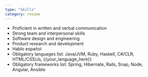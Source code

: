 ```yaml
---
type: "Skills"
category: resume
---
```


* Proficient in written and verbal communication
* Strong team and interpersonal skills
* Software design and engineering
* Product research and development
* Hablo español
* Obligatory languages list: Java/JVM, Ruby, Haskell, C#/CLR, HTML/CSS/Js, \{\{your_language_here\}\}
* Obligatory frameworks list: Spring, Hibernate, Rails, Snap, Node, Angular, Ansible
